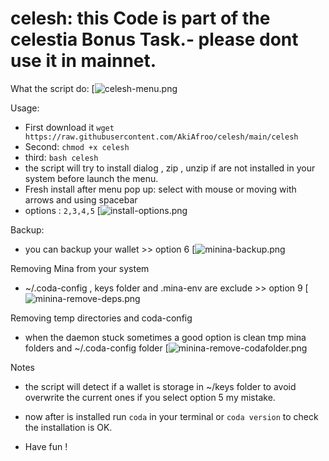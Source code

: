 # celesh: this Code is part of the celestia Bonus Task.- please dont use it in mainnet.

What the script do:
[![celesh-menu.png](https://i.postimg.cc/8zBFdZ8y/celesh-menu.png)

Usage:
* First download it ```wget https://raw.githubusercontent.com/AkiAfroo/celesh/main/celesh```
* Second: `chmod +x celesh` 
* third:  `bash celesh`
* the script will try to install dialog , zip , unzip if are not installed in your system before launch the menu.
* Fresh install after menu pop up: select with mouse or moving with arrows and using spacebar
* options : ```2,3,4,5```
[![install-options.png](https://i.postimg.cc/htC6DSm8/install-options.png)

Backup:
* you can backup your wallet >> option 6
[![minina-backup.png](https://i.postimg.cc/MKshyWR6/minina-backup.png)


Removing Mina from your system
* ~/.coda-config , keys folder and .mina-env are exclude >> option 9
[![minina-remove-deps.png](https://i.postimg.cc/zG7SLBR7/minina-remove-deps.png)

Removing temp directories and coda-config
* when the daemon stuck sometimes a good option is clean tmp mina folders and ~/.coda-config folder
[![minina-remove-codafolder.png](https://i.postimg.cc/QdzCnZLs/minina-remove-codafolder.png)

Notes
* the script will detect if a wallet is storage in ~/keys folder to avoid overwrite the current ones if you select option 5 my mistake.

* now after is installed run ```coda``` in your terminal or ```coda version``` to check the installation is OK.
* Have fun !
